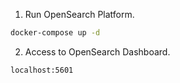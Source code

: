 1. Run OpenSearch Platform.
    
```bash
docker-compose up -d
```

2. Access to OpenSearch Dashboard.

```bash
localhost:5601
```